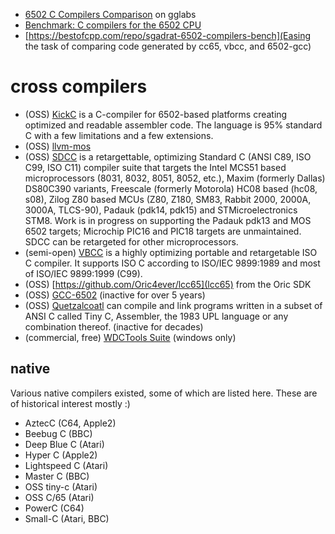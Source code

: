 
* [6502 C Compilers Comparison](https://gglabs.us/node/2293) on gglabs
* [Benchmark: C compilers for the 6502 CPU](https://sgadrat.itch.io/super-tilt-bro/devlog/219534/benchmark-c-compilers-for-the-6502-cpu)
* [https://bestofcpp.com/repo/sgadrat-6502-compilers-bench](Easing the task of comparing code generated by cc65, vbcc, and 6502-gcc)

# cross compilers

* (OSS) [KickC](https://gitlab.com/camelot/kickc) is a C-compiler for 6502-based platforms creating optimized and readable assembler code. The language is 95% standard C with a few limitations and a few extensions.
* (OSS) [llvm-mos](https://github.com/llvm-mos)
* (OSS) [SDCC](http://sdcc.sourceforge.net) is a retargettable, optimizing Standard C (ANSI C89, ISO C99, ISO C11) compiler suite that targets the Intel MCS51 based microprocessors (8031, 8032, 8051, 8052, etc.), Maxim (formerly Dallas) DS80C390 variants, Freescale (formerly Motorola) HC08 based (hc08, s08), Zilog Z80 based MCUs (Z80, Z180, SM83, Rabbit 2000, 2000A, 3000A, TLCS-90), Padauk (pdk14, pdk15) and STMicroelectronics STM8. Work is in progress on supporting the Padauk pdk13 and MOS 6502 targets; Microchip PIC16 and PIC18 targets are unmaintained. SDCC can be retargeted for other microprocessors.
* (semi-open) [VBCC](http://www.compilers.de/vbcc.html) is a highly optimizing portable and retargetable ISO C compiler. It supports ISO C according to ISO/IEC 9899:1989 and most of ISO/IEC 9899:1999 (C99).
* (OSS) [https://github.com/Oric4ever/lcc65](lcc65) from the Oric SDK
* (OSS) [GCC-6502](https://github.com/itszor/gcc-6502) (inactive for over 5 years)
* (OSS) [Quetzalcoatl](http://www.kdef.com/geek/vic/quetz.html) can compile and link programs written in a subset of ANSI C called Tiny C, Assembler, the 1983 UPL language or any combination thereof. (inactive for decades)
* (commercial, free) [WDCTools Suite](https://wdc65xx.com/downloads/) (windows only)

## native

Various native compilers existed, some of which are listed here. These are of historical interest mostly :)

* AztecC (C64, Apple2)
* Beebug C (BBC)
* Deep Blue C (Atari)
* Hyper C (Apple2)
* Lightspeed C (Atari)
* Master C (BBC)
* OSS tiny-c (Atari)
* OSS C/65 (Atari)
* PowerC (C64)
* Small-C (Atari, BBC)
